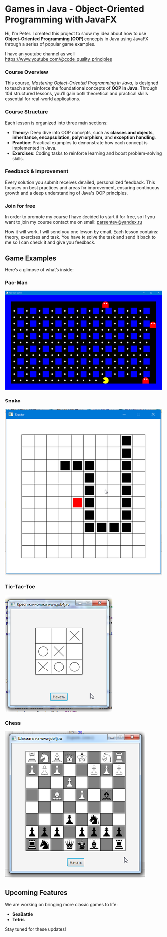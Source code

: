# Games in Java - Object-Oriented Programming with JavaFX

Hi, I'm Peter. I created this project
to show my idea about
how to use **Object-Oriented Programming (OOP)** concepts
in Java using JavaFX through a series of popular game examples. 

I have an youtube channel as well https://www.youtube.com/@code_quality_principles

### Course Overview

This course, *Mastering Object-Oriented Programming in Java*, 
is designed to teach and reinforce the foundational concepts of **OOP in Java**. 
Through 104 structured lessons, you’ll gain both theoretical and practical skills essential for real-world applications.

### Course Structure

Each lesson is organized into three main sections:
- **Theory**: Deep dive into OOP concepts, such as **classes and objects, inheritance, encapsulation, polymorphism,** and **exception handling**.
- **Practice**: Practical examples to demonstrate how each concept is implemented in Java.
- **Exercises**: Coding tasks to reinforce learning and boost problem-solving skills.

### Feedback & Improvement

Every solution you submit receives detailed, personalized feedback. This focuses on best practices and areas for improvement, ensuring continuous growth and a deep understanding of Java's OOP principles.

### Join for free

In order to promote my course I have decided to start it for free,
so if you want to join my course contact me on email: parsentev@yandex.ru

How it will work. I will send you one lesson by email. Each lesson contains: theory, exercises and task.
You have to solve the task and send it back to me so I can check it and give you feedback.


## Game Examples

Here’s a glimpse of what’s inside:

### Pac-Man
![Pac-Man](images/Pac_Man_Game.png)

### Snake
![Snake](images/Snake.png)

### Tic-Tac-Toe
![Tic-Tac-Toe](images/TicTacToe.png)

### Chess
![Chess](images/Chess.png)

## Upcoming Features

We are working on bringing more classic games to life:
- **SeaBattle**
- **Tetris**

Stay tuned for these updates!
